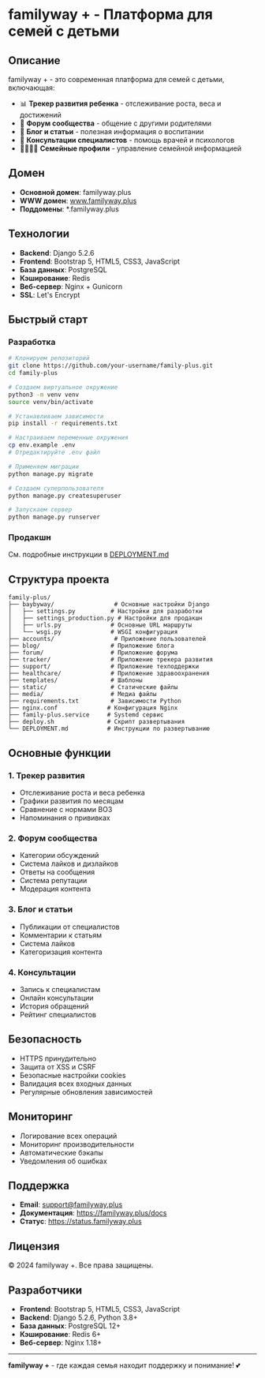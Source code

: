 # familyway + - Платформа для семей с детьми

## Описание
familyway + - это современная платформа для семей с детьми, включающая:
- 📊 **Трекер развития ребенка** - отслеживание роста, веса и достижений
- 💬 **Форум сообщества** - общение с другими родителями
- 📝 **Блог и статьи** - полезная информация о воспитании
- 🏥 **Консультации специалистов** - помощь врачей и психологов
- 👨‍👩‍👧‍👦 **Семейные профили** - управление семейной информацией

## Домен
- **Основной домен**: familyway.plus
- **WWW домен**: www.familyway.plus
- **Поддомены**: *.familyway.plus

## Технологии
- **Backend**: Django 5.2.6
- **Frontend**: Bootstrap 5, HTML5, CSS3, JavaScript
- **База данных**: PostgreSQL
- **Кэширование**: Redis
- **Веб-сервер**: Nginx + Gunicorn
- **SSL**: Let's Encrypt

## Быстрый старт

### Разработка
```bash
# Клонируем репозиторий
git clone https://github.com/your-username/family-plus.git
cd family-plus

# Создаем виртуальное окружение
python3 -m venv venv
source venv/bin/activate

# Устанавливаем зависимости
pip install -r requirements.txt

# Настраиваем переменные окружения
cp env.example .env
# Отредактируйте .env файл

# Применяем миграции
python manage.py migrate

# Создаем суперпользователя
python manage.py createsuperuser

# Запускаем сервер
python manage.py runserver
```

### Продакшн
См. подробные инструкции в [DEPLOYMENT.md](DEPLOYMENT.md)

## Структура проекта

```
family-plus/
├── baybyway/                 # Основные настройки Django
│   ├── settings.py          # Настройки для разработки
│   ├── settings_production.py # Настройки для продакшн
│   ├── urls.py              # Основные URL маршруты
│   └── wsgi.py              # WSGI конфигурация
├── accounts/                 # Приложение пользователей
├── blog/                    # Приложение блога
├── forum/                   # Приложение форума
├── tracker/                 # Приложение трекера развития
├── support/                 # Приложение техподдержки
├── healthcare/              # Приложение здравоохранения
├── templates/               # Шаблоны
├── static/                  # Статические файлы
├── media/                   # Медиа файлы
├── requirements.txt         # Зависимости Python
├── nginx.conf              # Конфигурация Nginx
├── family-plus.service     # Systemd сервис
├── deploy.sh               # Скрипт развертывания
└── DEPLOYMENT.md           # Инструкции по развертыванию
```

## Основные функции

### 1. Трекер развития
- Отслеживание роста и веса ребенка
- Графики развития по месяцам
- Сравнение с нормами ВОЗ
- Напоминания о прививках

### 2. Форум сообщества
- Категории обсуждений
- Система лайков и дизлайков
- Ответы на сообщения
- Система репутации
- Модерация контента

### 3. Блог и статьи
- Публикации от специалистов
- Комментарии к статьям
- Система лайков
- Категоризация контента

### 4. Консультации
- Запись к специалистам
- Онлайн консультации
- История обращений
- Рейтинг специалистов

## Безопасность
- HTTPS принудительно
- Защита от XSS и CSRF
- Безопасные настройки cookies
- Валидация всех входных данных
- Регулярные обновления зависимостей

## Мониторинг
- Логирование всех операций
- Мониторинг производительности
- Автоматические бэкапы
- Уведомления об ошибках

## Поддержка
- **Email**: support@familyway.plus
- **Документация**: https://familyway.plus/docs
- **Статус**: https://status.familyway.plus

## Лицензия
© 2024 familyway +. Все права защищены.

## Разработчики
- **Frontend**: Bootstrap 5, HTML5, CSS3, JavaScript
- **Backend**: Django 5.2.6, Python 3.8+
- **База данных**: PostgreSQL 12+
- **Кэширование**: Redis 6+
- **Веб-сервер**: Nginx 1.18+

---

**familyway +** - где каждая семья находит поддержку и понимание! 💕